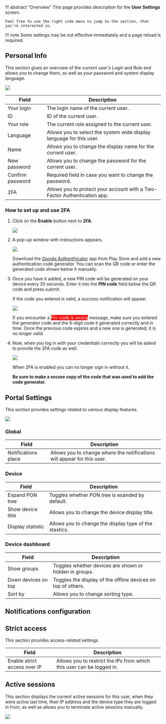 !!! abstract "Overview"
    This page provides description for the **User Settings** screen.

    Feel free to use the right side menu to jump to the section, that you're interested in.

!!! note
    Some settings may be not effective immediately and a page reload is required.

## Personal Info
This section gives an overview of the current user's Login and Role and allows you to change them, as well as your password and system display language.

![](../assets/user-settings/personal_info.png)

| Field | Description |
| ----- | ----------- |
| Your login | The login name of the current user. |
| ID | ID of the current user. |
| Your role | The current role assigned to the current user. |
| Language | Allows you to select the system wide display language for this user. |
| Name | Allows you to change the display name for the current user. |
| New password | Allows you to change the password for the current user. |
| Confirm password | Required field in case you want to change the password. |
| 2FA | Allows you to protect your account with a Two-Factor Authentication app. |

### How to set up and use 2FA
1. Click on the **Enable** button next to **2FA**.

    ![](../assets/user-settings/2fa_enable.png)

2. A pop-up window with instructions appears.

    ![](../assets/user-settings/2fa_qr.png)

    Download the [Google Authenthicator](https://play.google.com/store/apps/details?id=com.google.android.apps.authenticator2) app from Play Store and add a new authentication code generator. You can scan the QR code or enter the generated code shown below it manually.

3. Once you have it added, a new PIN code will be generated on your device every 30 seconds. Enter it into the **PIN code** field below the QR code and press submit.

    If the code you entered is valid, a success notification will appear.

    ![](../assets/user-settings/2fa_connected.png)

    

    If you encounter a <span style="color:#ffffff; background-color:red;">Pin-code is wrong</span> message, make sure you entered the generator code and the 6-digit code it generated correctly and in time. Once the previous code expires and a new one is generated, it is no longer valid.

4. Now, when you log in with your credentials correctly you will be asked to provide the 2FA code as well.

    ![](../assets/user-settings/2fa_login.png)

    When 2FA is enabled you can no longer sign in without it. 
    
    **Be sure to make a secure copy of the code that was used to add the code generator.**

## Portal Settings
This section provides settings related to various display features.

![](../assets/user-settings/portal.png)

### Global
| Field | Description |
| ----- | ----------- |
| Notifications place | Allows you to change where the notifications will appear for this user. |

### Device
| Field | Description |
| ----- | ----------- |
| Expand PON tree | Toggles whether PON tree is exanded by default. |
| Show device title | Allows you to change the device display title. |
| Display statistic | Allows you to change the display type of the stastics. |

### Device dashboard
| Field | Description |
| ----- | ----------- |
| Show groups | Toggles whether devices are shown or hidden in groups. |
| Down devices on top | Toggles the display of the offline devices on top of others. |
| Sort by | Allows you to change sorting type. |

## Notifications configuration

## Strict access
This section provides access-related settings.

| Field | Description |
| ----- | ----------- |
| Enable strict access over IP | Allows you to restrict the IPs from which this user can be logged in. |

## Active sessions
This section displays the current active sessions for this user, when they were active last time, their IP address and the device type they are logged in from, as well as allows you to terminate active sessions manually.

![](../assets/user-settings/active_sessions.png)